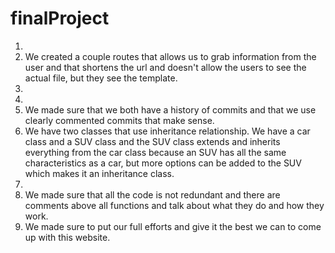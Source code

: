 # finalProject
1. 
2. We created a couple routes that allows us to grab information from the user and that shortens
the url and doesn't allow the users to see the actual file, but they see the template. 
3. 
4. 
5. We made sure that we both have a history of commits and that we use clearly commented commits that
make sense.
6. We have two classes that use inheritance relationship. We have a car class and a SUV class and the
SUV class extends and inherits everything from the car class because an SUV has all the same 
characteristics as a car, but more options can be added to the SUV which makes it an inheritance class.
7.
8. We made sure that all the code is not redundant and there are comments above all functions and 
talk about what they do and how they work. 
9. We made sure to put our full efforts and give it the best we can to come up with this website. 
